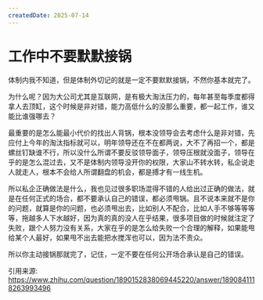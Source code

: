 ```yaml
---
createdDate: 2025-07-14
---
```


# 工作中不要默默接锅

体制内我不知道，但是体制外切记的就是一定不要默默接锅，不然你基本就完了。

为什么呢？因为大公司尤其是互联网，是有极大淘汰压力的，每年甚至每季度都得拿人去顶缸，这个时候是非对错，能力高低什么的没那么重要，都一起工作，谁又能比谁强哪去？

最重要的是怎么能最小代价的找出人背锅，根本没领导会去考虑什么是非对错，先应付上今年的淘汰指标就可以，明年领导还在不在都两说，大不了再招一个，都是螺丝钉缺谁不行，所以没什么所谓不要反驳领导面子，领导压根就没面子，领导在乎的是怎么混过去，又不是体制内领导没开你的权限，大家山不转水转，私企说走人就走人，根本不会给人所谓翻盘的机会，都是搏才有一线生机。

所以私企正确做法是什么，我也见过很多职场混得不错的人给出过正确的做法，就是在任何正式的场合，都不要承认自己的错误，都必须甩锅。且不说本来就不是你的问题，就算是你的问题，也必须甩出去，比如别人不配合，比如人手不够等等等等，拖越多人下水越好，因为真的真的没人在乎结果，很多项目做的时候就注定了失败，跟个人努力没有关系，大家在乎的是怎么给失败一个合理的解释，如果能甩给某个人最好，如果甩不出去能把水搅浑也可以，因为法不责众。

所以你主动接锅那就完了，记住，一定不要在任何公开场合承认是自己的错误。

引用来源: https://www.zhihu.com/question/1890152838069445220/answer/1890841118263993496
